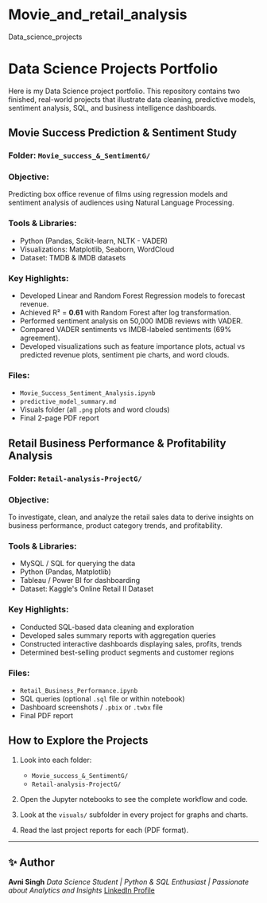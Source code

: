 # Movie_and_retail_analysis
Data_science_projects

# Data Science Projects Portfolio

Here is my Data Science project portfolio. This repository contains two finished, real-world projects that illustrate data cleaning, predictive models, sentiment analysis, SQL, and business intelligence dashboards.


## Movie Success Prediction & Sentiment Study

###  Folder: `Movie_success_&_SentimentG/`

### Objective:
Predicting box office revenue of films using regression models and sentiment analysis of audiences using Natural Language Processing.

### Tools & Libraries:
- Python (Pandas, Scikit-learn, NLTK - VADER)
- Visualizations: Matplotlib, Seaborn, WordCloud
- Dataset: TMDB & IMDB datasets

### Key Highlights:
- Developed Linear and Random Forest Regression models to forecast revenue.
- Achieved R² = **0.61** with Random Forest after log transformation.
- Performed sentiment analysis on 50,000 IMDB reviews with VADER.
- Compared VADER sentiments vs IMDB-labeled sentiments (69% agreement).
- Developed visualizations such as feature importance plots, actual vs predicted revenue plots, sentiment pie charts, and word clouds.

### Files:
- `Movie_Success_Sentiment_Analysis.ipynb`
- `predictive_model_summary.md`
- Visuals folder (all `.png` plots and word clouds)
- Final 2-page PDF report


## Retail Business Performance & Profitability Analysis

### Folder: `Retail-analysis-ProjectG/`

### Objective:
To investigate, clean, and analyze the retail sales data to derive insights on business performance, product category trends, and profitability.

### Tools & Libraries:
- MySQL / SQL for querying the data
- Python (Pandas, Matplotlib)
- Tableau / Power BI for dashboarding
- Dataset: Kaggle's Online Retail II Dataset

### Key Highlights:
- Conducted SQL-based data cleaning and exploration
- Developed sales summary reports with aggregation queries
- Constructed interactive dashboards displaying sales, profits, trends
- Determined best-selling product segments and customer regions

### Files:
- `Retail_Business_Performance.ipynb`
- SQL queries (optional `.sql` file or within notebook)
- Dashboard screenshots / `.pbix` or `.twbx` file
- Final PDF report


## How to Explore the Projects

1. Look into each folder:
   - `Movie_success_&_SentimentG/`
   - `Retail-analysis-ProjectG/`

2. Open the Jupyter notebooks to see the complete workflow and code.

3. Look at the `visuals/` subfolder in every project for graphs and charts.

4. Read the last project reports for each (PDF format).

---

## ✨ Author

**Avni Singh**
_Data Science Student | Python & SQL Enthusiast | Passionate about Analytics and Insights_
[LinkedIn Profile](https://www.linkedin.com/in/avni-singh-a4a805351)

